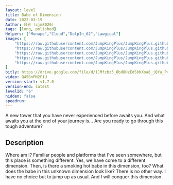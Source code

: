 ```yaml
---
layout: level
title: Babe of Dimension
date: 2022-03-19
Author: 응웡 (cjm8026)
tags: [long, polished]
Helpers: ["Munape","Cloud","DolpIn_62","Lawgical"]
images: [
    "https://raw.githubusercontent.com/JumpKingPlus/JumpKingPlus.github.io/www/images/workshop/levels/ws6-banner.png",
    "https://raw.githubusercontent.com/JumpKingPlus/JumpKingPlus.github.io/www/images/workshop/levels/ws6-2.png",
    "https://raw.githubusercontent.com/JumpKingPlus/JumpKingPlus.github.io/www/images/workshop/levels/ws6-3.png",
    "https://raw.githubusercontent.com/JumpKingPlus/JumpKingPlus.github.io/www/images/workshop/levels/ws6-4.png",
    "https://raw.githubusercontent.com/JumpKingPlus/JumpKingPlus.github.io/www/images/workshop/levels/ws6-5.png",
]
bitly: https://drive.google.com/file/d/1JMfzbz3_6bd8HzEdSbKXoa8_jQYa_P4x/view?usp=sharing
video: Q45BnPN2F1U
version-start: v1.7.0
version-end: latest
levelId: "6"
hidden: false
speedrun:
---
```


A new tower that you have never experienced before awaits you. And what awaits you at the end of your journey is... Are you ready to go through this tough adventure?


<!-- more -->

<div id="description">
    <h2>Description</h2>
    <p>Where am I? Familiar people and platforms that I've seen somewhere, but this place is something different. Yes, we have come to a different dimension. Then, is there a smoking hot babe in this dimension, too? What does the babe in this unknown dimension look like? There is no other way. I have no choice but to jump up as usual. And I will conquer this dimension.</p>
</div>